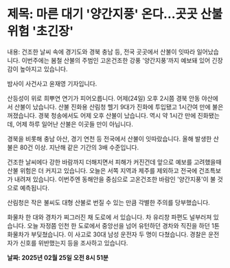 # **제목: 마른 대기 '양간지풍' 온다…곳곳 산불 위험 '초긴장'**

  내용: 건조한 날씨 속에 경기도와 경북 충남 등, 전국 곳곳에서 산불이 잇따라 일어났습니다. 이번주에는 봄철 산불의 주범인 고온건조한 강풍 '양간지풍'까지 예보돼 있어 긴장감이 높아지고 있습니다.

밤사이 사건사고 윤재영 기자입니다.

산등성이 위로 희뿌연 연기가 피어오릅니다. 어제(24일) 오후 2시쯤 경북 안동 야산에서 산불이 났습니다. 산불 진화용 산림청 헬기 9대가 진화에 투입됐고 1시간여 만에 불은 꺼졌습니다. 경북 청송에서도 어제 오후 산불이 났습니다. 역시 약 1시간 만에 진화됐는데, 어제 하루 일어난 산불은 이곳들 만이 아닙니다.

경북을 비롯해 충남 아산, 경기 연천 등 전국에서 산불이 잇따랐습니다. 올해 발생한 산불은 80건 이상. 지난해 같은 기간의 3배 수준입니다.

건조한 날씨에다 강한 바람까지 더해지면서 피해가 커진건데 앞으로 예보를 고려했을때 산불 위험은 더 커지고 있습니다. 오늘은 서쪽 지역과 제주를 제외하고 전국에 건조특보가 내려져 있습니다. 이번주엔 동해안을 중심으로 고온건조한 바람인 '양간지풍'이 불 것으로 예측됩니다.

산림청은 작은 불씨도 대형 산불로 번질 수 있는 만큼 각별한 주의를 당부했습니다.

화물차 한 대와 경차가 찌그러진 채 도로에 서 있습니다. 차 유리창 파편도 널부러져 있습니다. 오늘 자정쯤 인천 한 도로에서 중앙선을 넘어 유턴하던 경차와 직진을 하던 1톤 화물차가 부딪쳤습니다. 이 사고로 30대 남성 운전자 두 명이 다쳤습니다. 경찰은 운전자가 신호를 위반했는지 등을 조사하고 있습니다.

  **날짜: 2025년 02월 25일 오전 8시 51분**